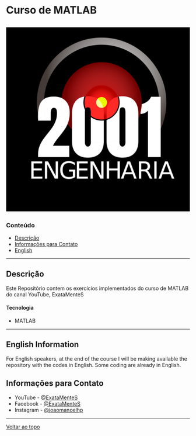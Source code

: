 # Curso de MATLAB

![2001 Engenharia](2001Eng.png)
---

### Conteúdo

- [Descrição](#Descrição)
- [Informações para Contato](#Informações-para-Contato)
- [English](#English-Information)

---

## Descrição

Este Repositório contem os exercícios implementados do curso de MATLAB do canal YouTube, ExataMenteS

#### Tecnologia

- MATLAB

---

## English Information
For English speakers, at the end of the course I will be making available the repository with the codes in English.
Some coding are already in English.
## Informações para Contato

- YouTube   - [@ExataMenteS](https://www.youtube.com/channel/UCZyFebN0_gF2yy5fhVhlXtA)
- Facebook  - [@ExataMenteS](https://www.facebook.com/ExataMenteS/)
- Instagram - [@joaomanoelhp](http://instagram.com/joaomanoelhp)
---
[Voltar ao topo](#read-me-template)
